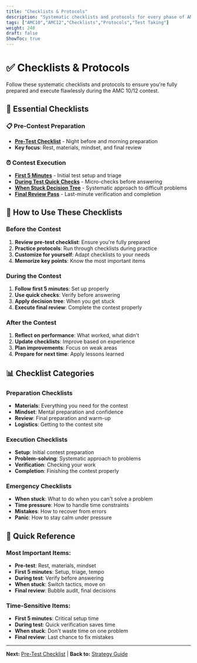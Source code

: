 ```yaml
---
title: "Checklists & Protocols"
description: "Systematic checklists and protocols for every phase of AMC 10/12 contest preparation and execution."
tags: ["AMC10","AMC12","Checklists","Protocols","Test Taking"]
weight: 240
draft: false
ShowToc: true
---
```


# ✅ Checklists & Protocols

Follow these systematic checklists and protocols to ensure you're fully prepared and execute flawlessly during the AMC 10/12 contest.

## 🎯 Essential Checklists

### 📋 Pre-Contest Preparation
- **[Pre-Test Checklist](pre-test-checklist)** - Night before and morning preparation
- **Key focus**: Rest, materials, mindset, and final review

### ⏰ Contest Execution
- **[First 5 Minutes](first-5-minutes)** - Initial test setup and triage
- **[During Test Quick Checks](during-test-quick-checks)** - Micro-checks before answering
- **[When Stuck Decision Tree](when-stuck-decision-tree)** - Systematic approach to difficult problems
- **[Final Review Pass](final-review-pass)** - Last-minute verification and completion

## 🎯 How to Use These Checklists

### Before the Contest
1. **Review pre-test checklist**: Ensure you're fully prepared
2. **Practice protocols**: Run through checklists during practice
3. **Customize for yourself**: Adapt checklists to your needs
4. **Memorize key points**: Know the most important items

### During the Contest
1. **Follow first 5 minutes**: Set up properly
2. **Use quick checks**: Verify before answering
3. **Apply decision tree**: When you get stuck
4. **Execute final review**: Complete the contest properly

### After the Contest
1. **Reflect on performance**: What worked, what didn't
2. **Update checklists**: Improve based on experience
3. **Plan improvements**: Focus on weak areas
4. **Prepare for next time**: Apply lessons learned

## 📊 Checklist Categories

### Preparation Checklists
- **Materials**: Everything you need for the contest
- **Mindset**: Mental preparation and confidence
- **Review**: Final preparation and warm-up
- **Logistics**: Getting to the contest site

### Execution Checklists
- **Setup**: Initial contest preparation
- **Problem-solving**: Systematic approach to problems
- **Verification**: Checking your work
- **Completion**: Finishing the contest properly

### Emergency Checklists
- **When stuck**: What to do when you can't solve a problem
- **Time pressure**: How to handle time constraints
- **Mistakes**: How to recover from errors
- **Panic**: How to stay calm under pressure

## 🚀 Quick Reference

### Most Important Items:
- **Pre-test**: Rest, materials, mindset
- **First 5 minutes**: Setup, triage, tempo
- **During test**: Verify before answering
- **When stuck**: Switch tactics, move on
- **Final review**: Bubble audit, final decisions

### Time-Sensitive Items:
- **First 5 minutes**: Critical setup time
- **During test**: Quick verification saves time
- **When stuck**: Don't waste time on one problem
- **Final review**: Last chance to fix mistakes

---

**Next:** [Pre-Test Checklist](pre-test-checklist) | **Back to:** [Strategy Guide](../)
